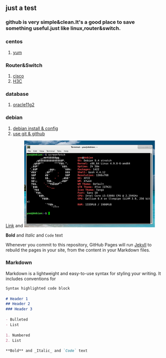 ## just a test
### github is very simple&clean.It's a good place to save something useful.just like linux,router&switch.


### centos 
1. [yum](centosyum.html)
### Router&Switch
1. [cisco](cisco1.html)
2. [H3C](h3c1.html)
### database 
1. [oracle11g2](oracle11g2.html)
### debian 
1. [debian install & config](debian1.html)
2. [use git & github](gituse.html)


[Link](url) and 
![Image](./images/debian.png)

**Bold** and _Italic_ and `Code` text

Whenever you commit to this repository, GitHub Pages will run [Jekyll](https://jekyllrb.com/) to rebuild the pages in your site, from the content in your Markdown files.



### Markdown

Markdown is a lightweight and easy-to-use syntax for styling your writing. It includes conventions for

```markdown
Syntax highlighted code block

# Header 1
## Header 2
### Header 3

- Bulleted
- List

1. Numbered
2. List

**Bold** and _Italic_ and `Code` text
```
